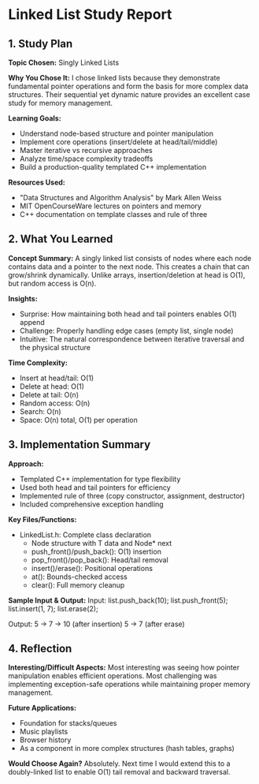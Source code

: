 # Linked List Study Report

## 1. Study Plan

**Topic Chosen:** Singly Linked Lists

**Why You Chose It:**
I chose linked lists because they demonstrate fundamental pointer operations and form the basis for more complex data structures. Their sequential yet dynamic nature provides an excellent case study for memory management.

**Learning Goals:**
- Understand node-based structure and pointer manipulation
- Implement core operations (insert/delete at head/tail/middle)
- Master iterative vs recursive approaches
- Analyze time/space complexity tradeoffs
- Build a production-quality templated C++ implementation

**Resources Used:**
- "Data Structures and Algorithm Analysis" by Mark Allen Weiss
- MIT OpenCourseWare lectures on pointers and memory
- C++ documentation on template classes and rule of three

## 2. What You Learned

**Concept Summary:**
A singly linked list consists of nodes where each node contains data and a pointer to the next node. This creates a chain that can grow/shrink dynamically. Unlike arrays, insertion/deletion at head is O(1), but random access is O(n).

**Insights:**
- Surprise: How maintaining both head and tail pointers enables O(1) append
- Challenge: Properly handling edge cases (empty list, single node)
- Intuitive: The natural correspondence between iterative traversal and the physical structure

**Time Complexity:**
- Insert at head/tail: O(1)
- Delete at head: O(1)
- Delete at tail: O(n)
- Random access: O(n)
- Search: O(n)
- Space: O(n) total, O(1) per operation

## 3. Implementation Summary

**Approach:**
- Templated C++ implementation for type flexibility
- Used both head and tail pointers for efficiency
- Implemented rule of three (copy constructor, assignment, destructor)
- Included comprehensive exception handling

**Key Files/Functions:**
- LinkedList.h: Complete class declaration
  - Node structure with T data and Node* next
  - push_front()/push_back(): O(1) insertion
  - pop_front()/pop_back(): Head/tail removal
  - insert()/erase(): Positional operations
  - at(): Bounds-checked access
  - clear(): Full memory cleanup

**Sample Input & Output:**
Input:
list.push_back(10);
list.push_front(5);
list.insert(1, 7);
list.erase(2);

Output:
5 -> 7 -> 10 (after insertion) 
5 -> 7 (after erase)

## 4. Reflection

**Interesting/Difficult Aspects:**
Most interesting was seeing how pointer manipulation enables efficient operations. Most challenging was implementing exception-safe operations while maintaining proper memory management.

**Future Applications:**
- Foundation for stacks/queues
- Music playlists
- Browser history
- As a component in more complex structures (hash tables, graphs)

**Would Choose Again?**
Absolutely. Next time I would extend this to a doubly-linked list to enable O(1) tail removal and backward traversal.